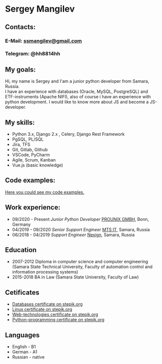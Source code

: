 # Sergey Mangilev

## Contacts:
### E-Mail: ssmangilev@gmail.com
### Telegram: @hh8814hh

## My goals:
Hi, my name is Sergey and I'am a junior python developer from Samara, Russia.\
I have an experience with databases (Oracle, MySQL, PostgreSQL) and ETF-instruments (Apache NIFI),
also of course i have an experience with python development. I would like to know more about JS and
become a JS-developer.

## My skills:
* Python 3.x, Django 2.x , Celery, Django Rest Framework
* PgSQL, PL/SQL
* Jira, TFS
* Git, Gitlab, Github
* VSCode, PyCharm
* Agile, Scrum, Kanban
* Vue.js (basic knowledge)

## Code examples:
[Here you could see my code examples.](https://github.com/ssmangilev)
  
## Work experience:
* 09/2020 - Present *Junior Python Developer* [PROUNIX GMBH](https://prounix.de/), Bonn, Germany
* 04/2019 - 09/2020 *Senior Support Engineer* [MTS IT](https://mts.ru/), Samara, Russia
* 06/2018 - 04/2019 *Support Engineer* [Nexign](https://nexign.com/ru), Samara, Russia

## Education
* 2007-2012 Diploma in computer science and computer engineering (Samara State Technical University, Faculty of automation control and information processing systems)
* 2015-2018 BA in Law (Samara State University, Faculty of Law)

## Cetificates
* [Databases certificate on stepik.org](https://stepik.org/cert/105590)
* [Linux certificate on stepik.org](https://stepik.org/cert/261626)
* [Web-technologies certificate on stepik.org](https://stepik.org/cert/261231)
* [Python-programming certificate on stepik.org](https://stepik.org/cert/165520)

## Languages
* English - B1
* German - A1
* Russian - native
